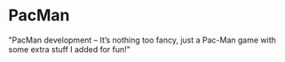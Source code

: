 # PacMan
"PacMan development – It’s nothing too fancy, just a Pac-Man game with some extra stuff I added for fun!"
